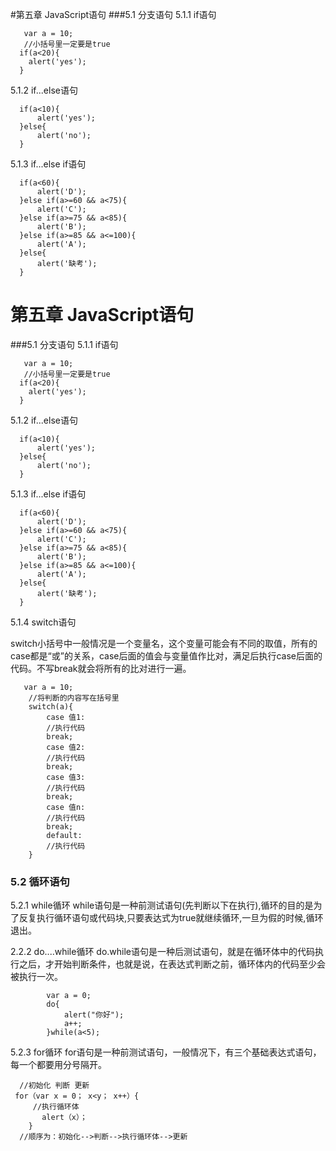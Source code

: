 #第五章  JavaScript语句
###5.1 分支语句
5.1.1 if语句

       var a = 10;
       //小括号里一定要是true
      if(a<20){
        alert('yes');
      }

5.1.2 if...else语句

      if(a<10){
          alert('yes');
      }else{
          alert('no');
      }

5.1.3 if...else if语句

      if(a<60){
          alert('D');
      }else if(a>=60 && a<75){
          alert('C');
      }else if(a>=75 && a<85){
          alert('B');
      }else if(a>=85 && a<=100){
          alert('A');
      }else{
          alert('缺考');
      }

# 第五章 JavaScript语句
###5.1 分支语句
5.1.1 if语句

       var a = 10;
       //小括号里一定要是true
      if(a<20){
        alert('yes');
      }

5.1.2 if...else语句

      if(a<10){
          alert('yes');
      }else{
          alert('no');
      }

5.1.3 if...else if语句

      if(a<60){
          alert('D');
      }else if(a>=60 && a<75){
          alert('C');
      }else if(a>=75 && a<85){
          alert('B');
      }else if(a>=85 && a<=100){
          alert('A');
      }else{
          alert('缺考');
      }

5.1.4 switch语句

switch小括号中一般情况是一个变量名，这个变量可能会有不同的取值，所有的case都是“或”的关系，case后面的值会与变量值作比对，满足后执行case后面的代码。不写break就会将所有的比对进行一遍。

       var a = 10;
        //将判断的内容写在括号里
        switch(a){
            case 值1:
            //执行代码
            break;
            case 值2:
            //执行代码
            break;
            case 值3:
            //执行代码
            break;
            case 值n:
            //执行代码
            break;
            default:
            //执行代码
        }


###  5.2 循环语句
5.2.1 while循环
while语句是一种前测试语句(先判断以下在执行),循环的目的是为了反复执行循环语句或代码块,只要表达式为true就继续循环,一旦为假的时候,循环退出。

2.2.2 do....while循环
do.while语句是一种后测试语句，就是在循环体中的代码执行之后，才开始判断条件，也就是说，在表达式判断之前，循环体内的代码至少会被执行一次。

            var a = 0;
			do{
				alert("你好");
				a++;
			}while(a<5);

5.2.3 for循环
for语句是一种前测试语句，一般情况下，有三个基础表达式语句，每一个都要用分号隔开。
    
      //初始化 判断 更新
     for（var x = 0； x<y； x++）{
         //执行循环体
           alert（x）；
        }
      //顺序为：初始化-->判断-->执行循环体-->更新